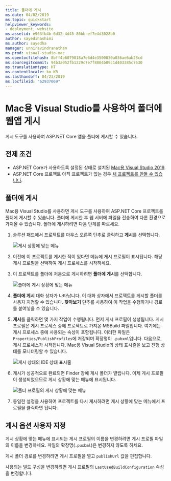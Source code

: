 ```yaml
---
title: 폴더에 게시
ms.date: 04/02/2019
ms.topic: quickstart
helpviewer_keywords:
- deployment, website
ms.assetid: e963fb4b-6d32-4d45-86bb-ef7e4d3028b0
author: sayedihashimi
ms.author: sayedha
manager: unniravindranathan
ms.prod: visual-studio-mac
ms.openlocfilehash: 8bff4b6079818a7e6d4e3500830a036ae6ab28cd
ms.sourcegitcommit: 94b3a052fb1229c7e7f8804b09c1d403385c7630
ms.translationtype: HT
ms.contentlocale: ko-KR
ms.lasthandoff: 04/23/2019
ms.locfileid: "62937069"
---
```

# <a name="publish-a-web-app-to-a-folder-using-visual-studio-for-mac"></a>Mac용 Visual Studio를 사용하여 폴더에 웹앱 게시

게시 도구를 사용하여 ASP.NET Core 앱을 폴더에 게시할 수 있습니다.

## <a name="prerequisites"></a>전제 조건

- ASP.NET Core가 사용하도록 설정된 상태로 설치된 [Mac용 Visual Studio 2019](https://visualstudio.microsoft.com/downloads/?utm_medium=microsoft&utm_source=docs.microsoft.com&utm_campaign=inline+link&utm_content=download+vs4mac2019).
- ASP.NET Core 프로젝트 아직 프로젝트가 없는 경우 [새 프로젝트를 만들 수 있습니다](https://docs.microsoft.com/visualstudio/mac/create-new-projects?view=vsmac-2019).

## <a name="publish-to-folder"></a>폴더에 게시

Mac용 Visual Studio를 사용하면 게시 도구를 사용하여 ASP.NET Core 프로젝트를 폴더에 게시할 수 있습니다. 폴더에 게시한 후 웹 서버에 파일을 전송하여 다른 환경으로 가져올 수 있습니다. 폴더에 게시하려면 다음 단계를 따르세요.

 1. 솔루션 패드에서 프로젝트를 마우스 오른쪽 단추로 클릭하고 **게시**를 선택합니다.

    ![게시 상황에 맞는 메뉴](media/publish-context-menu.png)

 2. 이전에 이 프로젝트를 게시한 적이 있다면 메뉴에 게시 프로필이 표시됩니다. 해당 게시 프로필을 선택하여 게시 프로세스를 시작하세요.

 3. 이 프로젝트를 폴더에 처음으로 게시하려면 **폴더에 게시**를 선택합니다.

    ![폴더에 게시 상황에 맞는 메뉴](media/publish-to-folder-context-menu.png)

 4. **폴더에 게시** 대화 상자가 나타납니다. 이 대화 상자에서 프로젝트를 게시할 폴더를 사용자 지정할 수 있습니다. **찾아보기** 단추를 사용하여 이 작업을 수행하거나 경로를 붙여넣을 수 있습니다.

 5. **게시**를 클릭하면 몇 가지 작업이 수행됩니다. 먼저 게시 프로필이 생성됩니다. 게시 프로필은 게시 프로세스 중에 프로젝트로 가져온 MSBuild 파일입니다. 여기에는 게시 프로세스 중에 사용되는 속성이 포함됩니다. 이러한 파일은 `Properties/PublishProfiles`에 저장되며 확장명이 `.pubxml`입니다. 다음으로, 게시 프로세스가 시작됩니다. Mac용 Visual Studio의 상태 표시줄을 보고 진행 상태를 모니터링할 수 있습니다.

    ![게시 상태의 IDE 상태 표시줄](media/publish-to-folder-status-bar.png)

 6. 게시가 성공적으로 완료되면 Finder 창에 게시 폴더가 열립니다. 이제 게시 프로필이 생성되었으므로 게시 상황에 맞는 메뉴에 표시됩니다.

    ![폴더 프로필의 게시 상황에 맞는 메뉴](media/publish-context-menu-with-folder-profile.png)

 7. 동일한 설정을 사용하여 프로젝트를 다시 게시하려면 게시 상황에 맞는 메뉴에서 프로필을 클릭하면 됩니다.

## <a name="customize-publish-options"></a>게시 옵션 사용자 지정

게시 상황에 맞는 메뉴에 표시되는 게시 프로필의 이름을 변경하려면 게시 프로필 파일의 이름을 변경하세요. 파일의 확장명(`.puxbml`)은 변경하지 않도록 하세요.

게시 폴더 경로를 변경하려면 게시 프로필을 열고 `publishUrl` 값을 편집합니다.

사용되는 빌드 구성을 변경하려면 게시 프로필의 `LastUsedBuildConfiguration` 속성을 변경합니다.

